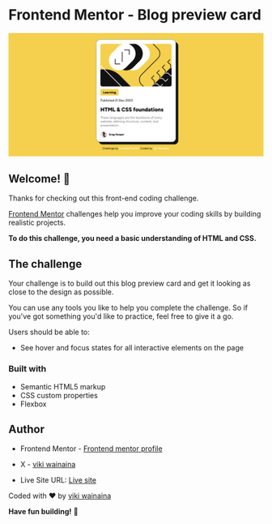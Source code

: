 # Frontend Mentor - Blog preview card

![Design preview for the Blog preview card coding challenge](./design/Screenshot%20Frontend%20Mentor%20Blog%20preview%20card.png)

## Welcome! 👋

Thanks for checking out this front-end coding challenge.

[Frontend Mentor](https://www.frontendmentor.io) challenges help you improve your coding skills by building realistic projects.

**To do this challenge, you need a basic understanding of HTML and CSS.**

## The challenge

Your challenge is to build out this blog preview card and get it looking as close to the design as possible.

You can use any tools you like to help you complete the challenge. So if you've got something you'd like to practice, feel free to give it a go.

Users should be able to:

- See hover and focus states for all interactive elements on the page

### Built with

- Semantic HTML5 markup
- CSS custom properties
- Flexbox

## Author

- Frontend Mentor - [Frontend mentor profile](https://www.frontendmentor.io/profile/CSS-Viki)
- X - [viki wainaina](https://twitter.com/vykiddeh_)

- Live Site URL: [Live site](https://blog-preview-card.onrender.com)

Coded with ❤️ by [viki wainaina](https://twitter.com/vykiddeh_)

**Have fun building!** 🚀
